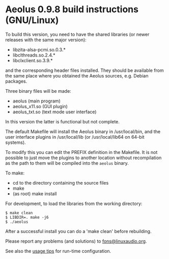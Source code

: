 # Aeolus 0.9.8 build instructions (GNU/Linux)

To build this version, you need to have the shared
libraries (or newer releases with the same major version):

*  libzita-alsa-pcmi.so.0.3.*
*  libclthreads.so.2.4.*
*  libclxclient.so.3.9.*

and the corresponding header files installed.
They should be available from the same place where
you obtained the Aeolus sources, e.g. Debian packages.

Three binary files will be made:

*  aeolus            (main program) 
*  aeolus_x11.so     (GUI plugin)
*  aeolus_txt.so     (text mode user interface)

In this version the latter is functional but not complete.

The default Makefile will install the Aeolus binary
in /usr/local/bin, and the user interface plugins in
/usr/local/lib (or /usr/local/lib64 on 64-bit systems).

To modify this you can edit the PREFIX definition in
the Makefile. It is not possible to just move the plugins
to another location without recompilation as the path
to them will be compiled into the `aeolus` binary.

To make:

*  cd to the directory containing the source files
*  make
*  (as root) make install

For development, to load the libraries from the
working directory:
```
$ make clean
$ LIBDIR=. make -j6
$ ./aeolus
```

After a successful install you can do a 'make clean' before rebuilding.

Please report any problems (and solutions) to <fons@linuxaudio.org>.

See also the [usage tips](USAGE.md) for run-time configuration.
